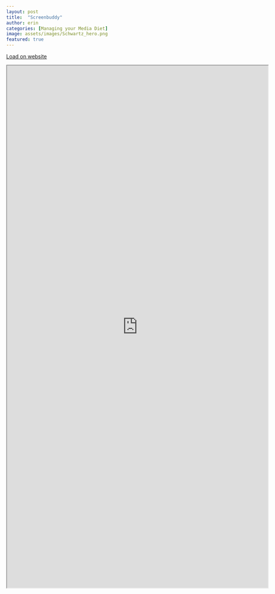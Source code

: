 ```yaml
---
layout: post
title:  "Screenbuddy"
author: erin
categories: [Managing your Media Diet]
image: assets/images/Schwartz_hero.png
featured: true
---
```




<a href="https://ersc2601.wixsite.com/mysite/screenbuddy" target="__blank"> Load on website</a>


<iframe src="https://ersc2601.wixsite.com/mysite/screenbuddy" width="700px" height="1400px" title="embedding from site"></iframe>




